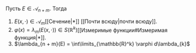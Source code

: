 Пусть $E \in \mathcal{A}_{n + m}$.
Тогда
1. $E(x, \cdot) \in \mathcal{A}_{m}$[[Сечение|*]] [[Почти всюду|почти всюду]].
2. $\varphi(x) = \lambda_{m}(E(x, \cdot)) \in S(\mathbb{R}^k)$[[Измеримые функции#Измеримая функция|*]].
3. $\lambda_{n + m}(E) = \int\limits_{\mathbb{R}^k} \varphi d\lambda_{k}$